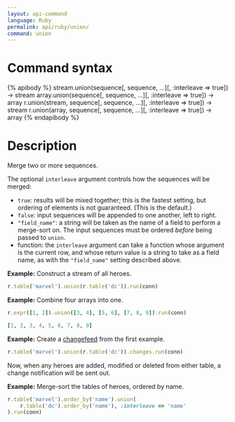 ```yaml
---
layout: api-command
language: Ruby
permalink: api/ruby/union/
command: union
---
```


# Command syntax #

{% apibody %}
stream.union(sequence[, sequence, ...][, :interleave => true]) &rarr; stream
array.union(sequence[, sequence, ...][, :interleave => true]) &rarr; array
r.union(stream, sequence[, sequence, ...][, :interleave => true]) &rarr; stream
r.union(array, sequence[, sequence, ...][, :interleave => true]) &rarr; array
{% endapibody %}

# Description #

Merge two or more sequences.

The optional `interleave` argument controls how the sequences will be merged:

* `true`: results will be mixed together; this is the fastest setting, but ordering of elements is not guaranteed. (This is the default.)
* `false`: input sequences will be appended to one another, left to right.
* `"field_name"`: a string will be taken as the name of a field to perform a merge-sort on. The input sequences must be ordered _before_ being passed to `union`.
* function: the `interleave` argument can take a function whose argument is the current row, and whose return value is a string to take as a field name, as with the `"field_name"` setting described above.

__Example:__ Construct a stream of all heroes.

```rb
r.table('marvel').union(r.table('dc')).run(conn)
```

__Example:__ Combine four arrays into one.

```rb
r.expr([1, 2]).union([3, 4], [5, 6], [7, 8, 9]).run(conn)

[1, 2, 3, 4, 5, 6, 7, 8, 9]
```

__Example:__ Create a [changefeed][cf] from the first example.

```rb
r.table('marvel').union(r.table('dc')).changes.run(conn)
```

Now, when any heroes are added, modified or deleted from either table, a change notification will be sent out.

[cf]: /docs/changefeeds/ruby

__Example:__ Merge-sort the tables of heroes, ordered by name.

```rb
r.table('marvel').order_by('name').union(
    r.table('dc').order_by('name'), :interleave => 'name'
).run(conn)
```
